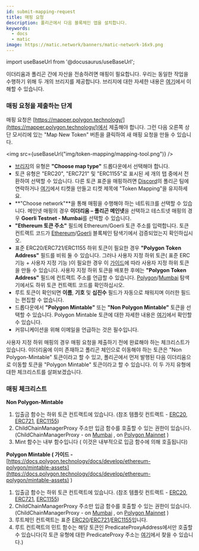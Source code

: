 ```yaml
---
id: submit-mapping-request
title: 매핑 요청
description: 폴리곤에서 다음 블록체인 앱을 설치합니다.
keywords:
  - docs
  - matic
image: https://matic.network/banners/matic-network-16x9.png
---
```

import useBaseUrl from '@docusaurus/useBaseUrl';

이더리움과 폴리곤 간에 자산을 전송하려면 매핑이 필요합니다. 우리는 동일한 작업을 수행하기 위해 두 개의 브리지를 제공합니다. 브리지에 대한 자세한 내용은 [여기](/docs/develop/ethereum-polygon/getting-started)에서 이해할 수 있습니다.

### 매핑 요청을 제출하는 단계

매핑 요청은 [https://mapper.polygon.technology/](https://mapper.polygon.technology/)에서 제출해야 합니다. 그런 다음 오른쪽 상단 모서리에 있는 "Map New Token" 버튼을 클릭하여 새 매핑 요청을 만들 수 있습니다.

<img src={useBaseUrl("img/token-mapping/mapping-tool.png")} />


- [브리지](/docs/develop/ethereum-polygon/getting-started)의 유형은 **"Choose map type"** 드롭다운에서 선택해야 합니다.
- 토큰 유형은 "ERC20", "ERC721" 및 "ERC1155"로 표시된 세 개의 탭 중에서 전환하여 선택할 수 있습니다. 다른 토큰 표준을 매핑하려면 [Discord](https://discord.com/invite/XvpHAxZ)의 폴리곤 팀에 연락하거나 [여기](https://support.polygon.technology/support/home)에서 티켓을 만들고 티켓 제목에 "Token Mapping"을 유지하세요.
- **"Choose network"**을 통해 매핑을 수행해야 하는 네트워크를 선택할 수 있습니다. 메인넷 매핑의 경우 **이더리움 – 폴리곤 메인넷**을 선택하고 테스트넷 매핑의 경우 **Goerli Testnet - Mumbai**를 선택할 수 있습니다.
- **"Ethereum 토큰 주소"** 필드에 Ethereum/Goerli 토큰 주소를 입력합니다. 토큰 컨트랙트 코드가 [Ethereum](https://etherscan.io/)/[Goerli](https://goerli.etherscan.io/) 블록체인 탐색기에서 검증되었는지 확인하십시오.
- 표준 ERC20/ERC721/ERC1155 하위 토큰이 필요한 경우 **"Polygon Token Address"** 필드를 비워 둘 수 있습니다. 그러나 사용자 지정 하위 토큰( 표준 ERC 기능 + 사용자 지정 기능 )이 필요한 경우 이 [가이드](/docs/develop/ethereum-polygon/pos/mapping-assets)에 따라 사용자 지정 하위 토큰을 만들 수 있습니다. 사용자 지정 하위 토큰을 배포한 후에는 **"Polygon Token Address"** 필드에 컨트랙트 주소를 언급할 수 있습니다. [Polygon](https://polygonscan.com/)/[Mumbai](https://mumbai.polygonscan.com/) 탐색기에서도 하위 토큰 컨트랙트 코드를 확인하십시오.
- 루트 토큰이 확인되면 **이름**, **기호** 및 **십진수** 필드가 자동으로 채워지며 이러한 필드는 편집할 수 없습니다.
- 드롭다운에서 **"Polygon Mintable"** 또는 **"Non Polygon Mintable"** 토큰을 선택할 수 있습니다. Polygon Mintable 토큰에 대한 자세한 내용은 [여기](/docs/develop/ethereum-polygon/mintable-assets)에서 확인할 수 있습니다.
- 커뮤니케이션을 위해 이메일을 언급하는 것은 필수입니다.

사용자 지정 하위 매핑의 경우 매핑 요청을 제출하기 전에 완료해야 하는 체크리스트가 있습니다. 이더리움에 이미 존재하고 폴리곤 체인으로 이동해야 하는 토큰은 "Non Polygon-Mintable" 토큰이라고 할 수 있고, 폴리곤에서 먼저 발행된 다음 이더리움으로 이동할 토큰을 "Polygon Mintable" 토큰이라고 할 수 있습니다. 이 두 가지 유형에 대한 체크리스트를 살펴보겠습니다.

### 매핑 체크리스트

**Non Polygon-Mintable**

1. 입출금 함수는 하위 토큰 컨트랙트에 있습니다. (참조 템플릿 컨트랙트 -  [ERC20](https://github.com/maticnetwork/pos-portal/blob/master/flat/ChildERC20.sol#L1492-#L1508), [ERC721](https://github.com/maticnetwork/pos-portal/blob/master/flat/ChildERC721.sol#L2157-#L2238), [ERC1155](https://github.com/maticnetwork/pos-portal/blob/master/flat/ChildERC1155.sol#L1784-#L1818))
2. ChildChainManagerProxy 주소만 입금 함수를 호출할 수 있는 권한이 있습니다. (ChildChainManagerProxy - on [Mumbai](https://mumbai.polygonscan.com/address/0xb5505a6d998549090530911180f38aC5130101c6/transactions) , on [Polygon Mainnet](https://polygonscan.com/address/0xA6FA4fB5f76172d178d61B04b0ecd319C5d1C0aa/) )
3. Mint 함수는 내부 함수입니다 ( 이것은 내부적으로 입금 함수에 의해 호출됩니다)

**Polygon Mintable ( 가이드 -** [https://docs.polygon.technology/docs/develop/ethereum-polygon/mintable-assets](https://docs.polygon.technology/docs/develop/ethereum-polygon/mintable-assets) )

1. 입출금 함수는 하위 토큰 컨트랙트에 있습니다. (참조 템플릿 컨트랙트 - [ERC20](https://github.com/maticnetwork/pos-portal/blob/master/flat/ChildMintableERC20.sol#L1492-#L1519), [ERC721](https://github.com/maticnetwork/pos-portal/blob/master/flat/ChildMintableERC721.sol#L2160-#L2275), [ERC1155](https://github.com/maticnetwork/pos-portal/blob/master/flat/ChildMintableERC1155.sol#L1784-#L1851))
2. ChildChainManagerProxy 주소만 입금 함수를 호출할 수 있는 권한이 있습니다. (ChildChainManagerProxy - on [Mumbai](https://mumbai.polygonscan.com/address/0xb5505a6d998549090530911180f38aC5130101c6/transactions) , on [Polygon Mainnet](https://polygonscan.com/address/0xA6FA4fB5f76172d178d61B04b0ecd319C5d1C0aa/) )
3. 루트체인 컨트랙트는 표준 [ERC20](https://github.com/maticnetwork/pos-portal/blob/master/flat/DummyMintableERC20.sol#L1481)/[ERC721](https://github.com/maticnetwork/pos-portal/blob/master/flat/DummyMintableERC721.sol#L2169)/[ERC1155](https://github.com/maticnetwork/pos-portal/blob/master/flat/DummyMintableERC1155.sol#L1785)입니다.
4.  루트 컨트랙트의 민트 함수는 해당 토큰인 PredicateProxyAddress에서만 호출할 수 있습니다(각 토큰 유형에 대한 PredicateProxy 주소는 [여기](/docs/develop/ethereum-polygon/mintable-assets#contract-to-be-deployed-on-ethereum)에서 찾을 수 있습니다.)

